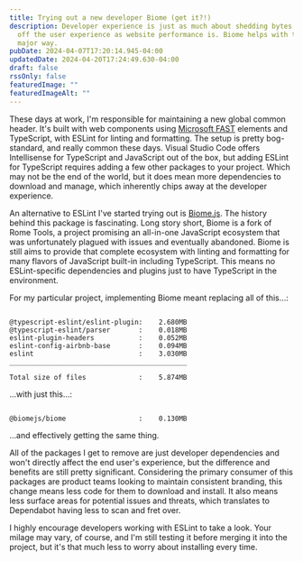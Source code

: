 ```yaml
---
title: Trying out a new developer Biome (get it?!)
description: Developer experience is just as much about shedding bytes and time
  off the user experience as website performance is. Biome helps with that in a
  major way.
pubDate: 2024-04-07T17:20:14.945-04:00
updatedDate: 2024-04-20T17:24:49.630-04:00
draft: false
rssOnly: false
featuredImage: ""
featuredImageAlt: ""
---
```

These days at work, I'm responsible for maintaining a new global common header. It's built with web components using [Microsoft FAST](https://www.fast.design/) elements and TypeScript, with ESLint for linting and formatting. The setup is pretty bog-standard, and really common these days. Visual Studio Code offers Intellisense for TypeScript and JavaScript out of the box, but adding ESLint for TypeScript requires adding a few other packages to your project. Which may not be the end of the world, but it does mean more dependencies to download and manage, which inherently chips away at the developer experience.

An alternative to ESLint I've started trying out is [Biome.js](https://www.biomejs.dev). The history behind this package is fascinating. Long story short, Biome is a fork of Rome Tools, a project promising an all-in-one JavaScript ecosystem that was unfortunately plagued with issues and eventually abandoned. Biome is still aims to provide that complete ecosystem with linting and formatting for many flavors of JavaScript built-in including TypeScript. This means no ESLint-specific dependencies and plugins just to have TypeScript in the environment.

For my particular project, implementing Biome meant replacing all of this…:

```

@typescript-eslint/eslint-plugin:    2.680MB
@typescript-eslint/parser       :    0.018MB
eslint-plugin-headers           :    0.052MB
eslint-config-airbnb-base       :    0.094MB
eslint                          :    3.030MB
____________________________________________

Total size of files             :    5.874MB

```

…with just this…:

```

@biomejs/biome                  :    0.130MB

```

…and effectively getting the same thing.

All of the packages I get to remove are just developer dependencies and won't directly affect the end user's experience, but the difference and benefits are still pretty significant. Considering the primary consumer of this packages are product teams looking to maintain consistent branding, this change means less code for them to download and install. It also means less surface areas for potential issues and threats, which translates to Dependabot having less to scan and fret over.

I highly encourage developers working with ESLint to take a look. Your milage may vary, of course, and I'm still testing it before merging it into the project, but it's that much less to worry about installing every time.
